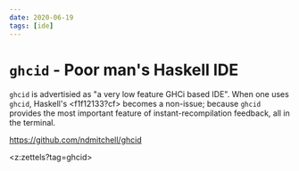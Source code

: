 ```yaml
---
date: 2020-06-19
tags: [ide]
---
```


# `ghcid` - Poor man's Haskell IDE

`ghcid` is advertisied as "a very low feature GHCi based IDE". When one uses `ghcid`, Haskell's <f1f12133?cf> becomes a non-issue; because `ghcid` provides the most important feature of instant-recompilation feedback, all in the terminal.

<https://github.com/ndmitchell/ghcid>

<z:zettels?tag=ghcid>